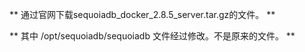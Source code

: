 

** 通过官网下载sequoiadb_docker_2.8.5_server.tar.gz的文件。 **

** 其中 /opt/sequoiadb/sequoiadb 文件经过修改。不是原来的文件。 **

